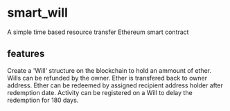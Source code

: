 # smart_will
A simple time based resource transfer Ethereum smart contract

## features
Create a 'Will' structure on the blockchain to hold an ammount of ether.
Wills can be refunded by the owner. Ether is transfered back to owner address.
Ether can be redeemed by assigned recipient address holder after redemption date.
Activity can be registered on a Will to delay the redemption for 180 days.

